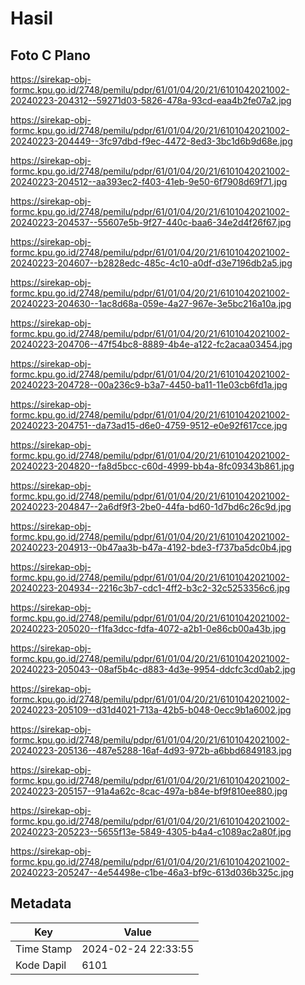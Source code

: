 # Hasil

## Foto C Plano

https://sirekap-obj-formc.kpu.go.id/2748/pemilu/pdpr/61/01/04/20/21/6101042021002-20240223-204312--59271d03-5826-478a-93cd-eaa4b2fe07a2.jpg

https://sirekap-obj-formc.kpu.go.id/2748/pemilu/pdpr/61/01/04/20/21/6101042021002-20240223-204449--3fc97dbd-f9ec-4472-8ed3-3bc1d6b9d68e.jpg

https://sirekap-obj-formc.kpu.go.id/2748/pemilu/pdpr/61/01/04/20/21/6101042021002-20240223-204512--aa393ec2-f403-41eb-9e50-6f7908d69f71.jpg

https://sirekap-obj-formc.kpu.go.id/2748/pemilu/pdpr/61/01/04/20/21/6101042021002-20240223-204537--55607e5b-9f27-440c-baa6-34e2d4f26f67.jpg

https://sirekap-obj-formc.kpu.go.id/2748/pemilu/pdpr/61/01/04/20/21/6101042021002-20240223-204607--b2828edc-485c-4c10-a0df-d3e7196db2a5.jpg

https://sirekap-obj-formc.kpu.go.id/2748/pemilu/pdpr/61/01/04/20/21/6101042021002-20240223-204630--1ac8d68a-059e-4a27-967e-3e5bc216a10a.jpg

https://sirekap-obj-formc.kpu.go.id/2748/pemilu/pdpr/61/01/04/20/21/6101042021002-20240223-204706--47f54bc8-8889-4b4e-a122-fc2acaa03454.jpg

https://sirekap-obj-formc.kpu.go.id/2748/pemilu/pdpr/61/01/04/20/21/6101042021002-20240223-204728--00a236c9-b3a7-4450-ba11-11e03cb6fd1a.jpg

https://sirekap-obj-formc.kpu.go.id/2748/pemilu/pdpr/61/01/04/20/21/6101042021002-20240223-204751--da73ad15-d6e0-4759-9512-e0e92f617cce.jpg

https://sirekap-obj-formc.kpu.go.id/2748/pemilu/pdpr/61/01/04/20/21/6101042021002-20240223-204820--fa8d5bcc-c60d-4999-bb4a-8fc09343b861.jpg

https://sirekap-obj-formc.kpu.go.id/2748/pemilu/pdpr/61/01/04/20/21/6101042021002-20240223-204847--2a6df9f3-2be0-44fa-bd60-1d7bd6c26c9d.jpg

https://sirekap-obj-formc.kpu.go.id/2748/pemilu/pdpr/61/01/04/20/21/6101042021002-20240223-204913--0b47aa3b-b47a-4192-bde3-f737ba5dc0b4.jpg

https://sirekap-obj-formc.kpu.go.id/2748/pemilu/pdpr/61/01/04/20/21/6101042021002-20240223-204934--2216c3b7-cdc1-4ff2-b3c2-32c5253356c6.jpg

https://sirekap-obj-formc.kpu.go.id/2748/pemilu/pdpr/61/01/04/20/21/6101042021002-20240223-205020--f1fa3dcc-fdfa-4072-a2b1-0e86cb00a43b.jpg

https://sirekap-obj-formc.kpu.go.id/2748/pemilu/pdpr/61/01/04/20/21/6101042021002-20240223-205043--08af5b4c-d883-4d3e-9954-ddcfc3cd0ab2.jpg

https://sirekap-obj-formc.kpu.go.id/2748/pemilu/pdpr/61/01/04/20/21/6101042021002-20240223-205109--d31d4021-713a-42b5-b048-0ecc9b1a6002.jpg

https://sirekap-obj-formc.kpu.go.id/2748/pemilu/pdpr/61/01/04/20/21/6101042021002-20240223-205136--487e5288-16af-4d93-972b-a6bbd6849183.jpg

https://sirekap-obj-formc.kpu.go.id/2748/pemilu/pdpr/61/01/04/20/21/6101042021002-20240223-205157--91a4a62c-8cac-497a-b84e-bf9f810ee880.jpg

https://sirekap-obj-formc.kpu.go.id/2748/pemilu/pdpr/61/01/04/20/21/6101042021002-20240223-205223--5655f13e-5849-4305-b4a4-c1089ac2a80f.jpg

https://sirekap-obj-formc.kpu.go.id/2748/pemilu/pdpr/61/01/04/20/21/6101042021002-20240223-205247--4e54498e-c1be-46a3-bf9c-613d036b325c.jpg


## Metadata

| Key        | Value               |
| ---------- | ------------------- |
| Time Stamp | 2024-02-24 22:33:55 |
| Kode Dapil | 6101                |



